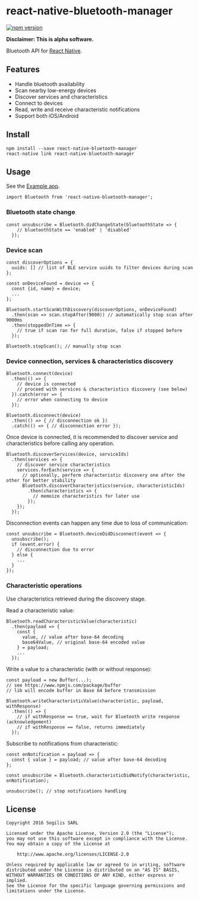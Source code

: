 # react-native-bluetooth-manager

[![npm version](https://badge.fury.io/js/react-native-bluetooth-manager.svg)](https://npmjs.org/package/react-native-bluetooth-manager)

__Disclaimer: This is alpha software.__

Bluetooth API for [React Native](https://github.com/facebook/react-native).

## Features

- Handle bluetooth availability
- Scan nearby low-energy devices
- Discover services and characteristics
- Connect to devices
- Read, write and receive characteristic notifications
- Support both iOS/Android

## Install

```
npm install --save react-native-bluetooth-manager
react-native link react-native-bluetooth-manager
```

## Usage

See the [Example app](https://github.com/sogilis/react-native-bluetooth-manager/tree/master/Example).

```
import Bluetooth from 'react-native-bluetooth-manager';
```

### Bluetooth state change

```
const unsubscribe = Bluetooth.didChangeState(bluetoothState => {
    // bluetoothState == 'enabled' | 'disabled'
  });
```

### Device scan

```
const discoverOptions = {
  uuids: [] // list of BLE service uuids to filter devices during scan
};

const onDeviceFound = device => {
  const {id, name} = device;
  ...
};

Bluetooth.startScanWithDiscovery(discoverOptions, onDeviceFound)
  .then(scan => scan.stopAfter(9000)) // automatically stop scan after 9000ms
  .then(stoppedOnTime => {
    // true if scan ran for full duration, false if stopped before
  });

Bluetooth.stopScan(); // manually stop scan

```

### Device connection, services & characteristics discovery

```
Bluetooth.connect(device)
  .then(() => {
    // device is connected
    // proceed with services & characteristics discovery (see below)
  }).catch(error => {
    // error when connecting to device
  });

Bluetooth.disconnect(device)
  .then(() => { // disconnection ok })
  .catch(() => { // disconnection error });
```

Once device is connected, it is recommended to discover service and characteristics before calling any operation.

```
Bluetooth.discoverServices(device, serviceIds)
  .then(services => {
    // discover service characteristics
    services.forEach(service => {
      // optionally, perform characteristic discovery one after the other for better stability
      Bluetooth.discoverCharacteristics(service, characteristicIds)
        .then(characteristics => {
          // memoize characteristics for later use
        });
    });
  });
```

Disconnection events can happen any time due to loss of communication:

```
const unsubscribe = Bluetooth.deviceDidDisconnect(event => {
  unsubscribe();
  if (event.error) {
    // disconnection due to error
  } else {
    ...
  }
});
```

### Characteristic operations

Use characteristics retrieved during the discovery stage.

Read a characteristic value:

```
Bluetooth.readCharacteristicValue(characteristic)
  .then(payload => {
    const {
      value, // value after base-64 decoding
      base64Value, // original base-64 encoded value
    } = payload;
    ...
  });
```


Write a value to a characteristic (with or without response):

```
const payload = new Buffer(...);
// see https://www.npmjs.com/package/buffer
// lib will encode buffer in Base 64 before transmission

Bluetooth.writeCharacteristicValue(characteristic, payload, withResponse)
  .then(() => {
    // if withResponse == true, wait for Bluetooth write response (acknowledgement)
    // if withResponse == false, returns immediately
  });
```

Subscribe to notifications from characteristic:

```
const onNotification = payload => {
  const { value } = payload; // value after base-64 decoding
};

const unsubscribe = Bluetooth.characteristicDidNotify(characteristic, onNotification);

unsubscribe(); // stop notifications handling
```

## License

    Copyright 2016 Sogilis SARL

    Licensed under the Apache License, Version 2.0 (the "License");
    you may not use this software except in compliance with the License.
    You may obtain a copy of the License at

        http://www.apache.org/licenses/LICENSE-2.0

    Unless required by applicable law or agreed to in writing, software
    distributed under the License is distributed on an "AS IS" BASIS,
    WITHOUT WARRANTIES OR CONDITIONS OF ANY KIND, either express or implied.
    See the License for the specific language governing permissions and
    limitations under the License.
